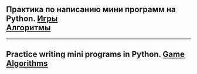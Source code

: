 Практика по написанию мини программ на Python.
[Игры](https://github.com/StounhandJ/Working-in-Python/tree/master/python_game)  
[Алгоритмы](https://github.com/StounhandJ/Working-in-Python/tree/master/python_algorithms)  
-----------------------------------
***  
Practice writing mini programs in Python.
[Game](https://github.com/StounhandJ/Working-in-Python/tree/master/python_game)  
[Algorithms](https://github.com/StounhandJ/Working-in-Python/tree/master/python_algorithms)  
-----------------------------------
